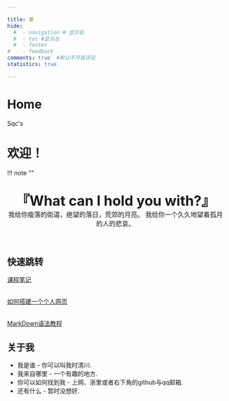 ```yaml
---

title: 家
hide:
  #  - navigation # 显示右
  #  - toc #显示左
  #  - footer
#    - feedback  
comments: true  #默认不开启评论
statistics: true

---
```

<!-- # Welcome to MkDocs

For full documentation visit [mkdocs.org](https://www.mkdocs.org).

## Commands

* `mkdocs new [dir-name]` - Create a new project.
* `mkdocs serve` - Start the live-reloading docs server.
* `mkdocs build` - Build the documentation site.
* `mkdocs -h` - Print help message and exit.

## Project layout

    mkdocs.yml    # The configuration file.
    docs/
        index.md  # The documentation homepage.
        ...       # Other markdown pages, images and other files. -->
<head>
<meta name="google-site-verification" content="aRQ99cP_tEGqXSc1a0A-wFHPUuOwJVag2pZ5BN5BIeI" />
</head>
<link rel="stylesheet" href="stylesheets/extra.css">
<div class="extra3">
    <h1 class="heading-1">Home</h1>
    <span class="budget">Sqc's</span>
</div>

# 欢迎！
!!! note "" 
    <br><br>
    <div align="center" style="font-size:32px;font-weight:bold">
        『What can I hold you with?』
    </div>
    <div align="center" style="font-size:15px">
       我给你瘦落的街道，绝望的落日，荒郊的月亮。
       我给你一个久久地望着孤月的人的悲哀。
    </div>
    <br><br>
## 快速跳转

 [课程笔记](https://sqc-cyh.github.io/LessonsNotes)
 <br></br>

 [如何搭建一个个人网页](https://sqc-cyh.github.io/SkillTree/MakeYourOwnWeb)
 <br></br>

 [MarkDown语法教程](https://sqc-cyh.github.io/SkillTree/MarkDown)

## 关于我

* 我是谁 - 你可以叫我时清川.
* 我来自哪里 - 一个有趣的地方.
* 你可以如何找到我 - 上网、浙里或者右下角的github与qq邮箱.
* 还有什么 - 暂时没想好.





